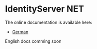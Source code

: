 # IdentityServer NET

The online documentation is available here:

* [German](https://docs.gviewonline.com/other/identityserver-nova/de/index.html)

English docs comming soon
